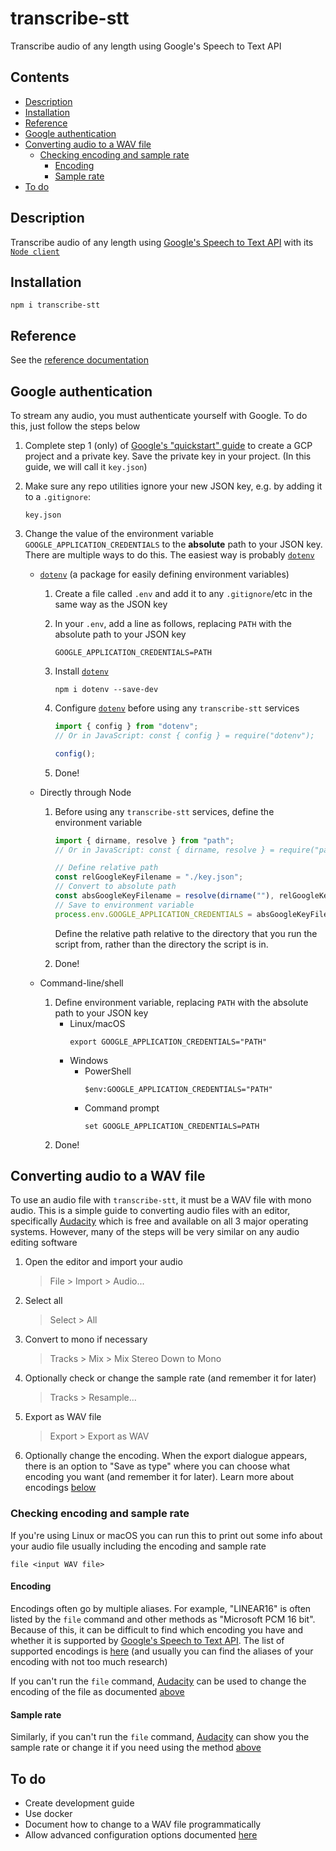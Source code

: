 # transcribe-stt

Transcribe audio of any length using Google's Speech to Text API

## Contents

- [Description](#description)
- [Installation](#installation)
- [Reference](#Reference)
- [Google authentication](#google-authentication)
- [Converting audio to a WAV file](#converting-audio-to-a-wav-file)
  - [Checking encoding and sample rate](#checking-encoding-and-sample-rate)
    - [Encoding](#encoding)
    - [Sample rate](#sampler-rate)
- [To do](#to-do)

## Description

Transcribe audio of any length using [Google's Speech to Text API] with its [`Node client`](https://www.npmjs.com/package/@google-cloud/speech)

## Installation

```
npm i transcribe-stt
```

## Reference

See the [reference documentation](https://github.com/EmmaGoodliffe/transcribe-stt/blob/master/docs/md/index.md)

## Google authentication

To stream any audio, you must authenticate yourself with Google. To do this, just follow the steps below

1. Complete step 1 (only) of [Google's "quickstart" guide](https://cloud.google.com/speech-to-text/docs/quickstart-client-libraries#before-you-begin) to create a GCP project and a private key. Save the private key in your project. (In this guide, we will call it `key.json`)
1. Make sure any repo utilities ignore your new JSON key, e.g. by adding it to a `.gitignore`:
   ```
   key.json
   ```
1. Change the value of the environment variable `GOOGLE_APPLICATION_CREDENTIALS` to the **absolute** path to your JSON key. There are multiple ways to do this. The easiest way is probably [`dotenv`]

   - [`dotenv`] (a package for easily defining environment variables)

     1. Create a file called `.env` and add it to any `.gitignore`/etc in the same way as the JSON key
     1. In your `.env`, add a line as follows, replacing `PATH` with the absolute path to your JSON key
        ```
        GOOGLE_APPLICATION_CREDENTIALS=PATH
        ```
     1. Install [`dotenv`]
        ```
        npm i dotenv --save-dev
        ```
     1. Configure [`dotenv`] before using any `transcribe-stt` services

        ```ts
        import { config } from "dotenv";
        // Or in JavaScript: const { config } = require("dotenv");

        config();
        ```

     1. Done!

   - Directly through Node

     1. Before using any `transcribe-stt` services, define the environment variable

        ```ts
        import { dirname, resolve } from "path";
        // Or in JavaScript: const { dirname, resolve } = require("path");

        // Define relative path
        const relGoogleKeyFilename = "./key.json";
        // Convert to absolute path
        const absGoogleKeyFilename = resolve(dirname(""), relGoogleKeyFilename);
        // Save to environment variable
        process.env.GOOGLE_APPLICATION_CREDENTIALS = absGoogleKeyFilename;
        ```

        Define the relative path relative to the directory that you run the script from, rather than the directory the script is in.

     1. Done!

   - Command-line/shell
     1. Define environment variable, replacing `PATH` with the absolute path to your JSON key
        - Linux/macOS
          ```
          export GOOGLE_APPLICATION_CREDENTIALS="PATH"
          ```
        - Windows
          - PowerShell
            ```
            $env:GOOGLE_APPLICATION_CREDENTIALS="PATH"
            ```
          - Command prompt
            ```
            set GOOGLE_APPLICATION_CREDENTIALS=PATH
            ```
     1. Done!

## Converting audio to a WAV file

To use an audio file with `transcribe-stt`, it must be a WAV file with mono audio. This is a simple guide to converting audio files with an editor, specifically [Audacity] which is free and available on all 3 major operating systems. However, many of the steps will be very similar on any audio editing software

1. Open the editor and import your audio
   > File > Import > Audio...
1. Select all
   > Select > All
1. Convert to mono if necessary
   > Tracks > Mix > Mix Stereo Down to Mono
1. Optionally check or change the sample rate (and remember it for later)
   > Tracks > Resample...
1. Export as WAV file
   > Export > Export as WAV
1. Optionally change the encoding. When the export dialogue appears, there is an option to "Save as type" where you can choose what encoding you want (and remember it for later). Learn more about encodings [below](#encoding)

### Checking encoding and sample rate

If you're using Linux or macOS you can run this to print out some info about your audio file usually including the encoding and sample rate

```
file <input WAV file>
```

#### Encoding

Encodings often go by multiple aliases. For example, "LINEAR16" is often listed by the `file` command and other methods as "Microsoft PCM 16 bit". Because of this, it can be difficult to find which encoding you have and whether it is supported by [Google's Speech to Text API]. The list of supported encodings is [here](https://cloud.google.com/speech-to-text/docs/encoding) (and usually you can find the aliases of your encoding with not too much research)

If you can't run the `file` command, [Audacity] can be used to change the encoding of the file as documented [above](#converting-audio-to-a-wav-file)

#### Sample rate

Similarly, if you can't run the `file` command, [Audacity] can show you the sample rate or change it if you need using the method [above](#converting-audio-to-a-wav-file)

## To do

- Create development guide
- Use docker
- Document how to change to a WAV file programmatically
- Allow advanced configuration options documented [here](https://cloud.google.com/speech-to-text/docs/reference/rpc/google.cloud.speech.v1#google.cloud.speech.v1.StreamingRecognitionConfig)

[audacity]: https://www.audacityteam.org/
[google's speech to text api]: https://cloud.google.com/speech-to-text/
[`dotenv`]: https://www.npmjs.com/package/dotenv
